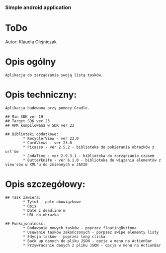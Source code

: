 ### Simple android application

# ToDo

Autor:
Klaudia Olejniczak

# Opis ogólny

	Aplikacja do zarządzania swoją listą tasków.
			
# Opis techniczny:

	Aplikacja budowana przy pomocy Gradle.
	
	## Min SDK ver 19
	## Target SDK ver 23
	## APK kompilowana w SDK ver 23
	
	## Biblioteki dodatkowe:
			* RecyclerView - ver 23.0
			* CardViews - ver 23.0
			* Picasso - ver 2.5.2 - biblioteka do pobierania obrazków z url'ów
			* JodaTime - ver 2.9.3.1 - biblioteka do zarządzania czasem
			* Butterknife - ver 6.1.0 - biblioteka do wiązania elementów z view'sów w XML'u do zmiennych w JAVIE
			
# Opis szczegółowy:

	## Task zawiera:
			* Tytuł - pole obowiązkowe
			* Opis
			* Date z deadline'm
			* URL do obrazka
			
	## Funkcjonalnosć:
			* Dodawanie nowych tasków - poprzez floatingButtona
			* Usuwanie tasków zakończonych - porpzez swipe elementy listy
			* Edycja tasków - poprzez long clicka
			* Back up danych do pliku JSON - opcja w menu na ActionBar
			* Przywracanie danych z pliku JSON - opcja w menu na ActionBar
			
			

